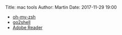 Title: mac tools
Author: Martin
Date: 2017-11-29 19:00

- [oh-my-zsh](https://github.com/robbyrussell/oh-my-zsh)
- [go2shell](https://itunes.apple.com/cn/app/go2shell/id445770608?mt=12)
- [Adobe Reader](http://supportdownloads.adobe.com/thankyou.jsp?ftpID=5137&fileID=4770)